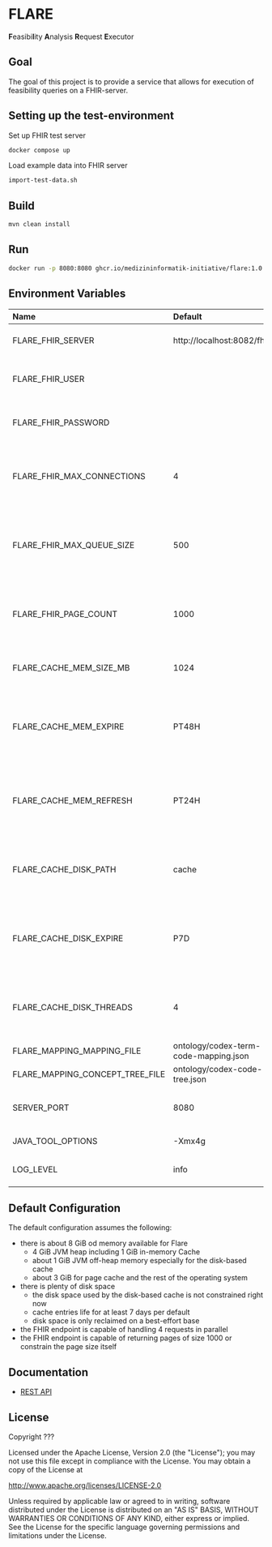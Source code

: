 # FLARE

**F**easibi**l**ity **A**nalysis **R**equest **E**xecutor

## Goal

The goal of this project is to provide a service that allows for execution of feasibility queries on a FHIR-server.

## Setting up the test-environment

Set up FHIR test server

```sh 
docker compose up
```

Load example data into FHIR server

```sh 
import-test-data.sh
```

## Build

```sh
mvn clean install
```

## Run

```sh
docker run -p 8080:8080 ghcr.io/medizininformatik-initiative/flare:1.0
```

## Environment Variables

| Name                            | Default                               | Description                                                                                      |
|:--------------------------------|:--------------------------------------|:-------------------------------------------------------------------------------------------------|
| FLARE_FHIR_SERVER               | http://localhost:8082/fhir            | The base URL of the FHIR server to use.                                                          |
| FLARE_FHIR_USER                 |                                       | The username to use for HTTP Basic Authentication.                                               |
| FLARE_FHIR_PASSWORD             |                                       | The password to use for HTTP Basic Authentication.                                               |
| FLARE_FHIR_MAX_CONNECTIONS      | 4                                     | The maximum number of connections Flare opens towards the FHIR server.                           |
| FLARE_FHIR_MAX_QUEUE_SIZE       | 500                                   | The maximum number FHIR server requests Flare queues before returning an error.                  |
| FLARE_FHIR_PAGE_COUNT           | 1000                                  | The number of resources per page to request from the FHIR server.                                |
| FLARE_CACHE_MEM_SIZE_MB         | 1024                                  | The size of the in-memory cache in mebibytes.                                                    |
| FLARE_CACHE_MEM_EXPIRE          | PT48H                                 | The duration after which in-memory cache entries should expire in [ISO 8601 durations][1].       |
| FLARE_CACHE_MEM_REFRESH         | PT24H                                 | The duration after which in-memory cache entries should be refreshed in [ISO 8601 durations][1]. |
| FLARE_CACHE_DISK_PATH           | cache                                 | The name of the directory in which the on-disk cache should be written.                          |
| FLARE_CACHE_DISK_EXPIRE         | P7D                                   | The duration after which on-disk cache entries should expire in [ISO 8601 durations][1].         |
| FLARE_CACHE_DISK_THREADS        | 4                                     | The number of threads the disk cache should use for reading and writing entries.                 |
| FLARE_MAPPING_MAPPING_FILE      | ontology/codex-term-code-mapping.json | The mappings to use.                                                                             |
| FLARE_MAPPING_CONCEPT_TREE_FILE | ontology/codex-code-tree.json         | The code tree to use.                                                                            |
| SERVER_PORT                     | 8080                                  | The port at which Flare provides its REST API.                                                   |
| JAVA_TOOL_OPTIONS               | -Xmx4g                                | JVM options \(Docker only\)                                                                      |
| LOG_LEVEL                       | info                                  | one of trace, debug, info, warn or error                                                         |

## Default Configuration

The default configuration assumes the following:

* there is about 8 GiB od memory available for Flare 
  * 4 GiB JVM heap including 1 GiB in-memory Cache
  * about 1 GiB JVM off-heap memory especially for the disk-based cache
  * about 3 GiB for page cache and the rest of the operating system
* there is plenty of disk space
  * the disk space used by the disk-based cache is not constrained right now
  * cache entries life for at least 7 days per default
  * disk space is only reclaimed on a best-effort base
* the FHIR endpoint is capable of handling 4 requests in parallel
* the FHIR endpoint is capable of returning pages of size 1000 or constrain the page size itself

## Documentation

* [REST API](docs/api.md)

## License

Copyright ???

Licensed under the Apache License, Version 2.0 (the "License"); you may not use this file except in compliance with the License. You may obtain a copy of the License at

http://www.apache.org/licenses/LICENSE-2.0

Unless required by applicable law or agreed to in writing, software distributed under the License is distributed on an "AS IS" BASIS, WITHOUT WARRANTIES OR CONDITIONS OF ANY KIND, either express or implied. See the License for the specific language governing permissions and limitations under the License.

[1]: <https://en.wikipedia.org/wiki/ISO_8601>

